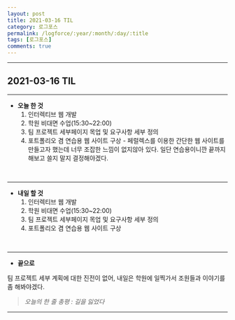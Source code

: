 ```yaml
---
layout: post
title: 2021-03-16 TIL
category: 로그포스
permalink: /logforce/:year/:month/:day/:title
tags: [로그포스]
comments: true
---
```


---

## 2021-03-16 TIL

---

- **오늘 한 것**
  1. 인터렉티브 웹 개발 
  2. 학원 비대면 수업(15:30~22:00)
  3. 팀 프로젝트 세부페이지 목업 및 요구사항 세부 정의 
  4. 포트폴리오 겸 연습용 웹 사이트 구상 - 페럴렉스를 이용한 간단한 웹 사이트를 만들고자 했는데 너무 조잡한 느낌이 없지않아 있다. 일단 연습용이니깐 끝까지 해보고 쓸지 말지 결정해야겠다.

<br>

---

- **내일 할 것**
  1. 인터렉티브 웹 개발
  2. 학원 비대면 수업(15:30~22:00)
  3. 팀 프로젝트 세부페이지 목업 및 요구사항 세부 정의
  4. 포트폴리오 겸 연습용 웹 사이트 구상

<br>

---

- **끝으로**

팀 프로젝트 세부 계획에 대한 진전이 없어, 내일은 학원에 일찍가서 조원들과 이야기를 좀 해봐야겠다.

> _오늘의 한 줄 총평 : 길을 잃었다_

---
